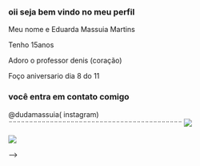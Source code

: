 ### oii seja bem vindo no meu perfil
Meu nome e Eduarda Massuia Martins 



Tenho 15anos 



Adoro o professor denis (coração)



Foço aniversario dia 8 do 11 



### você entra em contato comigo
@dudamassuia( instagram)
¨¨¨¨¨¨¨¨¨¨¨¨¨¨¨¨¨¨¨¨¨¨¨¨¨¨¨¨¨¨¨¨¨¨¨¨¨¨¨¨¨¨
![](https://editor.p5js.org/DudaMassuia/sketches/eJ9HT417h)


![](https://media.tenor.com/9Get-BFsdfAAAAAM/spongebob-spongebob-meme.gif)


-->
